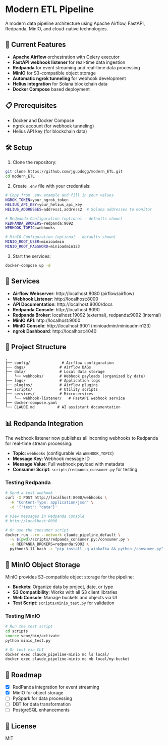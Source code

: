 # Modern ETL Pipeline

A modern data pipeline architecture using Apache Airflow, FastAPI, Redpanda, MinIO, and cloud-native technologies.

## 🚀 Current Features

- **Apache Airflow** orchestration with Celery executor
- **FastAPI webhook listener** for real-time data ingestion
- **Redpanda** for event streaming and real-time data processing
- **MinIO** for S3-compatible object storage
- **Automatic ngrok tunneling** for webhook development
- **Helius integration** for Solana blockchain data
- **Docker Compose** based deployment

## 📋 Prerequisites

- Docker and Docker Compose
- ngrok account (for webhook tunneling)
- Helius API key (for blockchain data)

## 🛠️ Setup

1. Clone the repository:
```bash
git clone https://github.com/jgupdogg/modern_ETL.git
cd modern_ETL
```

2. Create `.env` file with your credentials:
```bash
# Copy from .env.example and fill in your values
NGROK_TOKEN=your_ngrok_token
HELIUS_API_KEY=your_helius_api_key
HELIUS_ADDRESSES=address1,address2  # Solana addresses to monitor

# Redpanda Configuration (optional - defaults shown)
REDPANDA_BROKERS=redpanda:9092
WEBHOOK_TOPIC=webhooks

# MinIO Configuration (optional - defaults shown)
MINIO_ROOT_USER=minioadmin
MINIO_ROOT_PASSWORD=minioadmin123
```

3. Start the services:
```bash
docker-compose up -d
```

## 🔧 Services

- **Airflow Webserver**: http://localhost:8080 (airflow/airflow)
- **Webhook Listener**: http://localhost:8000
- **API Documentation**: http://localhost:8000/docs
- **Redpanda Console**: http://localhost:8090
- **Redpanda Broker**: localhost:19092 (external), redpanda:9092 (internal)
- **MinIO API**: http://localhost:9000
- **MinIO Console**: http://localhost:9001 (minioadmin/minioadmin123)
- **ngrok Dashboard**: http://localhost:4040

## 📁 Project Structure

```
.
├── config/              # Airflow configuration
├── dags/               # Airflow DAGs
├── data/               # Local data storage
│   └── webhooks/       # Webhook payloads (organized by date)
├── logs/               # Application logs
├── plugins/            # Airflow plugins
├── scripts/            # Utility scripts
├── services/           # Microservices
│   └── webhook-listener/   # FastAPI webhook service
├── docker-compose.yaml
└── CLAUDE.md          # AI assistant documentation
```

## 📊 Redpanda Integration

The webhook listener now publishes all incoming webhooks to Redpanda for real-time stream processing:

- **Topic**: `webhooks` (configurable via `WEBHOOK_TOPIC`)
- **Message Key**: Webhook message ID
- **Message Value**: Full webhook payload with metadata
- **Consumer Script**: `scripts/redpanda_consumer.py` for testing

### Testing Redpanda

```bash
# Send a test webhook
curl -X POST http://localhost:8000/webhooks \
  -H "Content-Type: application/json" \
  -d '{"test": "data"}'

# View messages in Redpanda Console
# http://localhost:8090

# Or use the consumer script
docker run --rm --network claude_pipeline_default \
  -v $(pwd)/scripts/redpanda_consumer.py:/consumer.py \
  -e REDPANDA_BROKERS=redpanda:9092 \
  python:3.11 bash -c "pip install -q aiokafka && python /consumer.py"
```

## 💾 MinIO Object Storage

MinIO provides S3-compatible object storage for the pipeline:

- **Buckets**: Organize data by project, date, or type
- **S3 Compatibility**: Works with all S3 client libraries
- **Web Console**: Manage buckets and objects via UI
- **Test Script**: `scripts/minio_test.py` for validation

### Testing MinIO

```bash
# Run the test script
cd scripts
source venv/bin/activate
python minio_test.py

# Or test via CLI
docker exec claude_pipeline-minio mc ls local/
docker exec claude_pipeline-minio mc mb local/my-bucket
```

## 🚧 Roadmap

- [x] RedPanda integration for event streaming
- [x] MinIO for object storage
- [ ] PySpark for data processing
- [ ] DBT for data transformation
- [ ] PostgreSQL enhancements

## 📝 License

MIT